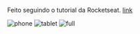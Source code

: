 <p>Feito seguindo o tutorial da Rocketseat.</ p> <a href="https://www.youtube.com/watch?v=K-8z_4xvT3o&t=3612s&ab_channel=Rocketseat">link</a>

![phone](https://user-images.githubusercontent.com/36655978/96938860-cefe6200-14a1-11eb-9abf-8873a5ad76e5.png)
![tablet](https://user-images.githubusercontent.com/36655978/96938862-d02f8f00-14a1-11eb-9819-ef5fffe7bb40.png)
![full](https://user-images.githubusercontent.com/36655978/96938866-d0c82580-14a1-11eb-89d7-1cd4119442ac.png)

